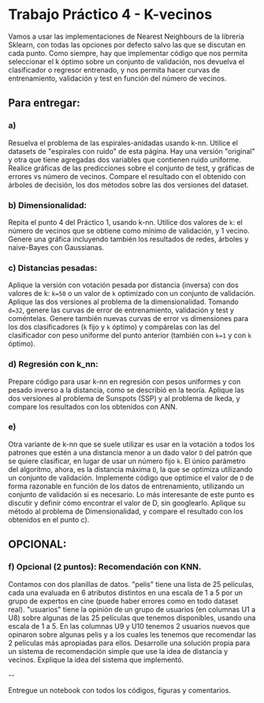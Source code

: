 # Trabajo Práctico 4 - K-vecinos

Vamos a usar las implementaciones de Nearest Neighbours de la librería Sklearn, con todas las opciones por defecto salvo las que se discutan en cada punto. Como siempre, hay que implementar código que nos permita seleccionar el k óptimo sobre un conjunto de validación, nos devuelva el clasificador o regresor entrenado, y nos permita hacer curvas de entrenamiento, validación y test en función del número de vecinos.


## Para entregar:

### a) 
Resuelva el problema de las espirales-anidadas usando k-nn. Utilice el datasets de "espirales con ruido" de esta página. Hay una versión "original" y otra que tiene agregadas dos variables que contienen ruido uniforme. Realice gráficas de las predicciones sobre el conjunto de test, y gráficas de errores vs número de vecinos. Compare el resultado con el obtenido con árboles de decisión, los dos métodos sobre las dos versiones del dataset.

### b) Dimensionalidad: 
Repita el punto 4 del Práctico 1, usando k-nn. Utilice dos valores de `k`: el número de vecinos que se obtiene como mínimo de validación, y 1 vecino. Genere una gráfica incluyendo también los resultados de redes, árboles y naive-Bayes con Gaussianas.

### c) Distancias pesadas: 
Aplique la versión con votación pesada por distancia (inversa) con dos valores de k: `k=50` o un valor de `k` optimizado con un conjunto de validación. Aplique las dos versiones al problema de la dimensionalidad. Tomando `d=32`, genere las curvas de error de entrenamiento, validación y test y coméntelas. Genere también nuevas curvas de error vs dimensiones para los dos clasificadores (`k` fijo y `k` óptimo) y compárelas con las del clasificador con peso uniforme del punto anterior (también con `k=1` y con `k` óptimo).

### d) Regresión con k_nn: 
Prepare código para usar k-nn en regresión con pesos uniformes y con pesado inverso a la distancia, como se describió en la teoría. Aplique las dos versiones al problema de Sunspots (SSP) y al problema de Ikeda, y compare los resultados con los obtenidos con ANN.

### e) 
Otra variante de k-nn que se suele utilizar es usar en la votación a todos los patrones que estén a una distancia menor a un dado valor `D` del patrón que se quiere clasificar, en lugar de usar un número fijo `k`. El único parámetro del algoritmo, ahora, es la distancia máxima `D`, la que se optimiza utilizando un conjunto de validación. 
Implemente código que optimice el valor de `D` de forma razonable en función de los datos de entrenamiento, utilizando un conjunto de validación si es necesario. Lo más interesante de este punto es discutir y definir cómo encontrar el valor de D, sin googlearlo.
Aplique su método al problema de Dimensionalidad, y compare el resultado con los obtenidos en el punto c).

## OPCIONAL:

### f) Opcional (2 puntos): Recomendación con KNN.
Contamos con dos planillas de datos. "pelis" tiene una lista de 25 películas, cada una evaluada en 6 atributos distintos en una escala de 1 a 5 por un grupo de expertos en cine (puede haber errores como en todo dataset real). "usuarios" tiene la opinión de un grupo de usuarios (en columnas U1 a U8) sobre algunas de las 25 películas que tenemos disponibles, usando una escala de 1 a 5. En las columnas U9 y U10 tenemos 2 usuarios nuevos que opinaron sobre algunas pelis y a los cuales les tenemos que recomendar las 2 películas más apropiadas para ellos.
Desarrolle una solución propia para un sistema de recomendación simple que use la idea de distancia y vecinos. Explique la idea del sistema que implementó. 

--

Entregue un notebook con todos los códigos, figuras y comentarios.